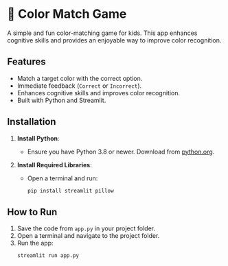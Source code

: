 # 🎨 Color Match Game

A simple and fun color-matching game for kids. This app enhances cognitive skills and provides an enjoyable way to improve color recognition.

## Features
- Match a target color with the correct option.
- Immediate feedback (`Correct` or `Incorrect`).
- Enhances cognitive skills and improves color recognition.
- Built with Python and Streamlit.

## Installation

1. **Install Python**:
   - Ensure you have Python 3.8 or newer. Download from [python.org](https://www.python.org/downloads/).

2. **Install Required Libraries**:
   - Open a terminal and run:
     ```bash
     pip install streamlit pillow
     ```

## How to Run

1. Save the code from `app.py` in your project folder.
2. Open a terminal and navigate to the project folder.
3. Run the app:
   ```bash
   streamlit run app.py